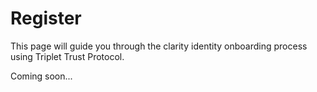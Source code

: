 # Register

This page will guide you through the clarity identity onboarding process using Triplet Trust Protocol.

Coming soon...
